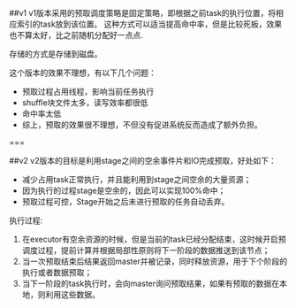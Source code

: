 ##v1
v1版本采用的预取调度策略是固定策略，即根据之前task的执行位置，将相应索引的task放到该位置。
这种方式可以适当提高命中率，但是比较死板，效果也不算太好，比之前随机分配好一点点.

存储的方式是存储到磁盘。

这个版本的效果不理想，有以下几个问题：

+   预取过程占用线程，影响当前任务执行
+   shuffle块文件太多，读写效率都很低
+   命中率太低
+   综上，预取的效果很不理想，不但没有促进系统反而造成了额外负担。

===

##v2
v2版本的目标是利用stage之间的空余事件片和IO完成预取，好处如下：

+   减少占用task正常执行，并且能利用到stage之间空余的大量资源；
+   因为执行的过程stage是空余的，因此可以实现100%命中；
+   预取过程可控，Stage开始之后未进行预取的任务自动丢弃。

执行过程:

1.  在executor有空余资源的时候，但是当前的task已经分配结束，这时候开启预调度过程，提前计算并根据局部性原则将下一阶段的数据推送到该节点；
2.  当一次预取结束后结果返回master并被记录，同时释放资源，用于下个阶段的执行或者数据预取；  
3.  当下一阶段的task执行时，会向master询问预取结果，如果有预取的数据在本地，则利用这些数据。